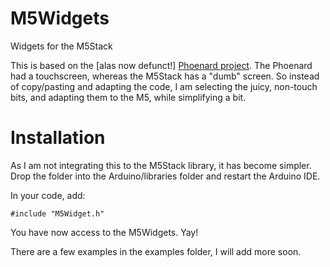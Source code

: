 # M5Widgets
Widgets for the M5Stack

This is based on the [alas now defunct!] [Phoenard project](https://github.com/Phoenard/Phoenard). The Phoenard had a touchscreen, whereas the M5Stack has a "dumb" screen. So instead of copy/pasting and adapting the code, I am selecting the juicy, non-touch bits, and adapting them to the M5, while simplifying a bit.

# Installation

As I am not integrating this to the M5Stack library, it has become simpler. Drop the folder into the Arduino/libraries folder and restart the Arduino IDE.

In your code, add:

    #include "M5Widget.h"

You have now access to the M5Widgets. Yay!

There are a few examples in the examples folder, I will add more soon.

